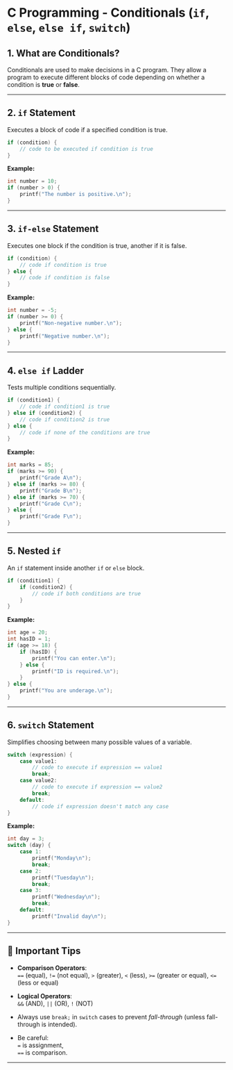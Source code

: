 
# C Programming - Conditionals (`if`, `else`, `else if`, `switch`)

## 1. What are Conditionals?

Conditionals are used to make decisions in a C program. They allow a program to execute different blocks of code depending on whether a condition is **true** or **false**.

---

## 2. `if` Statement

Executes a block of code if a specified condition is true.

```c
if (condition) {
    // code to be executed if condition is true
}
```

**Example:**
```c
int number = 10;
if (number > 0) {
    printf("The number is positive.\n");
}
```

---

## 3. `if-else` Statement

Executes one block if the condition is true, another if it is false.

```c
if (condition) {
    // code if condition is true
} else {
    // code if condition is false
}
```

**Example:**
```c
int number = -5;
if (number >= 0) {
    printf("Non-negative number.\n");
} else {
    printf("Negative number.\n");
}
```

---

## 4. `else if` Ladder

Tests multiple conditions sequentially.

```c
if (condition1) {
    // code if condition1 is true
} else if (condition2) {
    // code if condition2 is true
} else {
    // code if none of the conditions are true
}
```

**Example:**
```c
int marks = 85;
if (marks >= 90) {
    printf("Grade A\n");
} else if (marks >= 80) {
    printf("Grade B\n");
} else if (marks >= 70) {
    printf("Grade C\n");
} else {
    printf("Grade F\n");
}
```

---

## 5. Nested `if`

An `if` statement inside another `if` or `else` block.

```c
if (condition1) {
    if (condition2) {
        // code if both conditions are true
    }
}
```

**Example:**
```c
int age = 20;
int hasID = 1;
if (age >= 18) {
    if (hasID) {
        printf("You can enter.\n");
    } else {
        printf("ID is required.\n");
    }
} else {
    printf("You are underage.\n");
}
```

---

## 6. `switch` Statement

Simplifies choosing between many possible values of a variable.

```c
switch (expression) {
    case value1:
        // code to execute if expression == value1
        break;
    case value2:
        // code to execute if expression == value2
        break;
    default:
        // code if expression doesn't match any case
}
```

**Example:**
```c
int day = 3;
switch (day) {
    case 1:
        printf("Monday\n");
        break;
    case 2:
        printf("Tuesday\n");
        break;
    case 3:
        printf("Wednesday\n");
        break;
    default:
        printf("Invalid day\n");
}
```

---

## 📌 Important Tips

- **Comparison Operators**:  
  `==` (equal), `!=` (not equal), `>` (greater), `<` (less), `>=` (greater or equal), `<=` (less or equal)
  
- **Logical Operators**:  
  `&&` (AND), `||` (OR), `!` (NOT)
  
- Always use `break;` in `switch` cases to prevent *fall-through* (unless fall-through is intended).
- Be careful:  
  `=` is assignment,  
  `==` is comparison.

---
